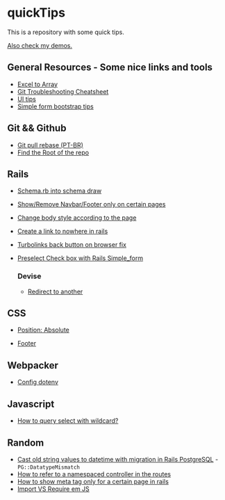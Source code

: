 # quickTips

This is a repository with some quick tips. 

[Also check my demos.](https://github.com/andrerferrer/dedemos)

## General Resources - Some nice links and tools
- [Excel to Array](https://www.seabreezecomputers.com/excel2array/)
- [Git Troubleshooting Cheatsheet](https://ohshitgit.com/)
- [UI tips](https://refactoringui.com/)
- [Simple form bootstrap tips](http://simple-form-bootstrap.plataformatec.com.br/)

## Git && Github
- [Git pull rebase (PT-BR)](https://pt.stackoverflow.com/questions/279562/qual-a-diferen%C3%A7a-entre-git-pull-e-git-pull-rebase)
- [Find the Root of the repo](https://stackoverflow.com/questions/957928/is-there-a-way-to-get-the-git-root-directory-in-one-command)

## Rails
- [Schema.rb into schema draw](https://dbdiagram.io/d)

- [Show/Remove Navbar/Footer only on certain pages](https://github.com/andrerferrer/quickTips/blob/master/Rails/Show%20or%20Remove%20Navbar%20or%20Footer%20only%20on%20certain%20pages.md)

- [Change body style according to the page](https://github.com/andrerferrer/quickTips/blob/master/Rails/Change%20body%20style%20according%20to%20the%20page.md)

- [Create a link to nowhere in rails](https://github.com/andrerferrer/quickTips/blob/master/Rails/Create%20a%20link%20to%20nowhere%20in%20rails.md)

- [Turbolinks back button on browser fix](https://github.com/andrerferrer/quickTips/blob/master/Rails/Turbolinks%20back%20button%20on%20browser%20fix.md)

- [Preselect Check box with Rails Simple_form](https://github.com/andrerferrer/quickTips/blob/master/Rails/Preselect%20Check%20box%20with%20Rails%20Simple_form.md)

  ### Devise
    - [Redirect to another](https://github.com/heartcombo/devise/wiki/How-To:-Redirect-to-a-specific-page-on-successful-sign-in)


## CSS

- [Position: Absolute](https://github.com/andrerferrer/quickTips/blob/master/CSS/Position%20Absolute.md)

- [Footer](https://github.com/andrerferrer/quickTips/blob/master/CSS/Footer.md)

## Webpacker
- [Config dotenv](Webpacker/config_dotenv.md)

## Javascript

- [How to query select with wildcard?](https://github.com/andrerferrer/quickTips/blob/master/Javascript/querySelector(wildcard).md)


## Random
- [Cast old string values to datetime with migration in Rails PostgreSQL](https://stackoverflow.com/questions/36981205/cast-old-string-values-to-datetime-with-migration-in-rails-postgresql) - `PG::DatatypeMismatch`
- [How to refer to a namespaced controller in the routes  ](https://stackoverflow.com/questions/27387842/rails-4-how-to-match-routes-in-namespace)
- [How to show meta tag only for a certain page in rails](https://stackoverflow.com/questions/24448748/adding-meta-keywords-and-description-on-home-page-only)
- [Import VS Require em JS](https://pt.stackoverflow.com/questions/213910/javascript-diferen%C3%A7as-entre-import-e-require)
